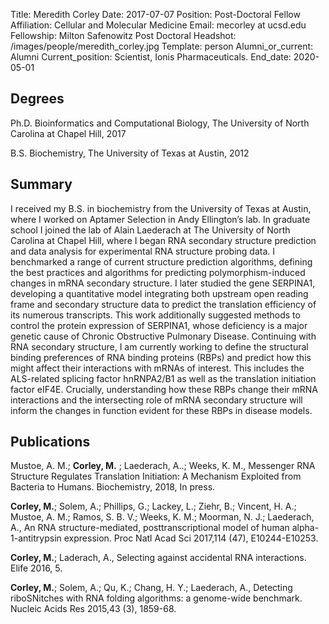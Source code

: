 Title: Meredith Corley
Date: 2017-07-07
Position: Post-Doctoral Fellow
Affiliation: Cellular and Molecular Medicine
Email: mecorley at ucsd.edu
Fellowship: Milton Safenowitz Post Doctoral 
Headshot: /images/people/meredith_corley.jpg
Template: person
Alumni_or_current: Alumni
Current_position: Scientist, Ionis Pharmaceuticals.
End_date: 2020-05-01


## Degrees
Ph.D. Bioinformatics and Computational Biology, The University of North Carolina at Chapel Hill, 2017   

B.S. Biochemistry, The University of Texas at Austin, 2012   

## Summary

I received my B.S. in biochemistry from the University of Texas at Austin, where I worked on Aptamer Selection in Andy Ellington’s lab. In graduate school I joined the lab of Alain Laederach at The University of North Carolina at Chapel Hill, where I began RNA secondary structure prediction and data analysis for experimental RNA structure probing data. I benchmarked a range of current structure prediction algorithms, defining the best practices and algorithms for predicting polymorphism-induced changes in mRNA secondary structure. I later studied the gene SERPINA1, developing a quantitative model integrating both upstream open reading frame and secondary structure data to predict the translation efficiency of its numerous transcripts. This work additionally suggested methods to control the protein expression of SERPINA1, whose deficiency is a major genetic cause of Chronic Obstructive Pulmonary Disease. Continuing with RNA secondary structure, I am currently working to define the structural binding preferences of RNA binding proteins (RBPs) and predict how this might affect their interactions with mRNAs of interest. This includes the ALS-related splicing factor hnRNPA2/B1 as well as the translation initiation factor eIF4E. Crucially, understanding how these RBPs change their mRNA interactions and the intersecting role of mRNA secondary structure will inform the changes in function evident for these RBPs in disease models.

## Publications
Mustoe, A. M.; **Corley, M.** ; Laederach, A..; Weeks, K. M., Messenger RNA Structure Regulates Translation Initiation: A Mechanism Exploited from Bacteria to Humans. Biochemistry, 2018, In press.

**Corley, M.**; Solem, A.; Phillips, G.; Lackey, L.; Ziehr, B.; Vincent, H. A.; Mustoe, A. M.; Ramos, S. B. V.; Weeks, K. M.; Moorman, N. J.; Laederach, A., An RNA structure-mediated, posttranscriptional model of human alpha-1-antitrypsin expression. Proc Natl Acad Sci 2017,114 (47), E10244-E10253.

**Corley, M.**; Laderach, A., Selecting against accidental RNA interactions. Elife 2016, 5.

**Corley, M.**; Solem, A.; Qu, K.; Chang, H. Y.; Laederach, A., Detecting riboSNitches with RNA folding algorithms: a genome-wide benchmark. Nucleic Acids Res 2015,43 (3), 1859-68.


